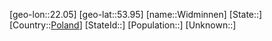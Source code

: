 ﻿---
location: [53.95,22.05]
type: City
tags:
- geo/City


SpocWebEntityId: 35590
isDeleted: false
confidential: public

---
[geo-lon::22.05]
[geo-lat::53.95]
[name::Widminnen]
[State::]
[Country::[Poland](geo/Continent/Europe/Poland.md)]
[StateId::]
[Population::]
[Unknown::]

